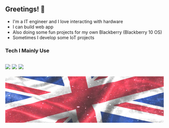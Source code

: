 ## Greetings! 👋
- I'm a IT engineer and I love interacting with hardware
- I can build web app 
- Also doing some fun projects for my own Blackberry (Blackberry 10 OS)
- Sometimes I develop some IoT projects

### Tech I Mainly Use
<img src="https://img.shields.io/badge/shadcn%2Fui-000000?style=for-the-badge&logo=shadcnui&logoColor=whit"> <img src="https://img.shields.io/badge/SvelteKit-FF3E00?style=for-the-badge&logo=Svelte&logoColor=white"> <img src="https://img.shields.io/badge/TypeScript-007ACC?style=for-the-badge&logo=typescript&logoColor=white">
-
![union-jack](img/union-jack.jpg)
